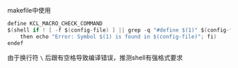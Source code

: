 makefile中使用
``` C
define KCL_MACRO_CHECK_COMMAND  
$(shell if ! [ -f $(config-file) ] || grep -q "#define $(1)" $(config-file) ; \
    then echo "Error: Symbol $(1) is found in $(config-file)"; fi)
endef
```
由于换行符 `\` 后跟有空格导致编译错误，推测shell有强格式要求